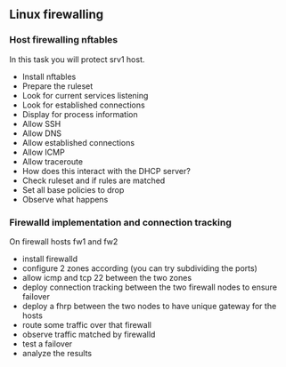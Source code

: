 ## Linux firewalling

### Host firewalling nftables
In this task you will protect srv1 host.
- Install nftables
- Prepare the ruleset
- Look for current services listening
- Look for established connections
- Display for process information 
- Allow SSH
- Allow DNS
- Allow established connections
- Allow ICMP
- Allow traceroute
- How does this interact with the DHCP server?
- Check ruleset and if rules are matched
- Set all base policies to drop
- Observe what happens

### Firewalld implementation and connection tracking

On firewall hosts fw1 and fw2
- install firewalld
- configure 2 zones according (you can try subdividing the ports)
- allow icmp and tcp 22 between the two zones
- deploy connection tracking between the two firewall nodes to ensure failover
- deploy a fhrp between the two nodes to have unique gateway for the hosts
- route some traffic over that firewall
- observe traffic matched by firewalld
- test a failover
- analyze the results
